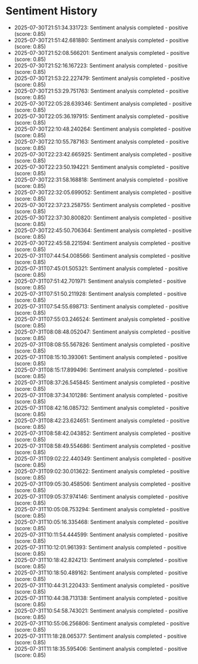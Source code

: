 # Sentiment History

- 2025-07-30T21:51:34.331723: Sentiment analysis completed - positive (score: 0.85)
- 2025-07-30T21:51:42.681880: Sentiment analysis completed - positive (score: 0.85)
- 2025-07-30T21:52:08.566201: Sentiment analysis completed - positive (score: 0.85)
- 2025-07-30T21:52:16.167223: Sentiment analysis completed - positive (score: 0.85)
- 2025-07-30T21:53:22.227479: Sentiment analysis completed - positive (score: 0.85)
- 2025-07-30T21:53:29.751763: Sentiment analysis completed - positive (score: 0.85)
- 2025-07-30T22:05:28.639346: Sentiment analysis completed - positive (score: 0.85)
- 2025-07-30T22:05:36.197915: Sentiment analysis completed - positive (score: 0.85)
- 2025-07-30T22:10:48.240264: Sentiment analysis completed - positive (score: 0.85)
- 2025-07-30T22:10:55.787163: Sentiment analysis completed - positive (score: 0.85)
- 2025-07-30T22:23:42.665925: Sentiment analysis completed - positive (score: 0.85)
- 2025-07-30T22:23:50.194221: Sentiment analysis completed - positive (score: 0.85)
- 2025-07-30T22:31:58.168818: Sentiment analysis completed - positive (score: 0.85)
- 2025-07-30T22:32:05.699052: Sentiment analysis completed - positive (score: 0.85)
- 2025-07-30T22:37:23.258755: Sentiment analysis completed - positive (score: 0.85)
- 2025-07-30T22:37:30.800820: Sentiment analysis completed - positive (score: 0.85)
- 2025-07-30T22:45:50.706364: Sentiment analysis completed - positive (score: 0.85)
- 2025-07-30T22:45:58.221594: Sentiment analysis completed - positive (score: 0.85)
- 2025-07-31T07:44:54.008566: Sentiment analysis completed - positive (score: 0.85)
- 2025-07-31T07:45:01.505321: Sentiment analysis completed - positive (score: 0.85)
- 2025-07-31T07:51:42.701971: Sentiment analysis completed - positive (score: 0.85)
- 2025-07-31T07:51:50.211928: Sentiment analysis completed - positive (score: 0.85)
- 2025-07-31T07:54:55.698713: Sentiment analysis completed - positive (score: 0.85)
- 2025-07-31T07:55:03.246524: Sentiment analysis completed - positive (score: 0.85)
- 2025-07-31T08:08:48.052047: Sentiment analysis completed - positive (score: 0.85)
- 2025-07-31T08:08:55.567826: Sentiment analysis completed - positive (score: 0.85)
- 2025-07-31T08:15:10.393061: Sentiment analysis completed - positive (score: 0.85)
- 2025-07-31T08:15:17.899496: Sentiment analysis completed - positive (score: 0.85)
- 2025-07-31T08:37:26.545845: Sentiment analysis completed - positive (score: 0.85)
- 2025-07-31T08:37:34.101286: Sentiment analysis completed - positive (score: 0.85)
- 2025-07-31T08:42:16.085732: Sentiment analysis completed - positive (score: 0.85)
- 2025-07-31T08:42:23.624651: Sentiment analysis completed - positive (score: 0.85)
- 2025-07-31T08:58:42.043852: Sentiment analysis completed - positive (score: 0.85)
- 2025-07-31T08:58:49.554686: Sentiment analysis completed - positive (score: 0.85)
- 2025-07-31T09:02:22.440349: Sentiment analysis completed - positive (score: 0.85)
- 2025-07-31T09:02:30.013622: Sentiment analysis completed - positive (score: 0.85)
- 2025-07-31T09:05:30.458506: Sentiment analysis completed - positive (score: 0.85)
- 2025-07-31T09:05:37.974146: Sentiment analysis completed - positive (score: 0.85)
- 2025-07-31T10:05:08.753294: Sentiment analysis completed - positive (score: 0.85)
- 2025-07-31T10:05:16.335468: Sentiment analysis completed - positive (score: 0.85)
- 2025-07-31T10:11:54.444599: Sentiment analysis completed - positive (score: 0.85)
- 2025-07-31T10:12:01.961393: Sentiment analysis completed - positive (score: 0.85)
- 2025-07-31T10:18:42.824213: Sentiment analysis completed - positive (score: 0.85)
- 2025-07-31T10:18:50.489162: Sentiment analysis completed - positive (score: 0.85)
- 2025-07-31T10:44:31.220433: Sentiment analysis completed - positive (score: 0.85)
- 2025-07-31T10:44:38.713138: Sentiment analysis completed - positive (score: 0.85)
- 2025-07-31T10:54:58.743021: Sentiment analysis completed - positive (score: 0.85)
- 2025-07-31T10:55:06.256806: Sentiment analysis completed - positive (score: 0.85)
- 2025-07-31T11:18:28.065377: Sentiment analysis completed - positive (score: 0.85)
- 2025-07-31T11:18:35.595406: Sentiment analysis completed - positive (score: 0.85)
